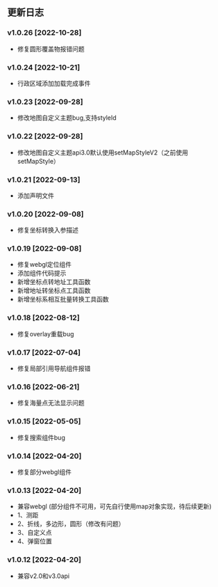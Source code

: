 ## 更新日志
### v1.0.26 [2022-10-28]
- 修复圆形覆盖物报错问题
### v1.0.24 [2022-10-21]
- 行政区域添加加载完成事件
### v1.0.23 [2022-09-28]
- 修改地图自定义主题bug,支持styleId
### v1.0.22 [2022-09-28]
- 修改地图自定义主题api3.0默认使用setMapStyleV2（之前使用setMapStyle）
### v1.0.21 [2022-09-13]
- 添加声明文件
### v1.0.20 [2022-09-08]
- 修复坐标转换入参描述
### v1.0.19 [2022-09-08]
- 修复webgl定位组件
- 添加组件代码提示
- 新增坐标点转地址工具函数
- 新增地址转坐标点工具函数
- 新增坐标系相互批量转换工具函数
### v1.0.18 [2022-08-12]
- 修复overlay重载bug
### v1.0.17 [2022-07-04]
- 修复局部引用导航组件报错
### v1.0.16 [2022-06-21]
- 修复海量点无法显示问题
### v1.0.15 [2022-05-05]
- 修复搜索组件bug
### v1.0.14 [2022-04-20]
- 修复部分webgl组件
### v1.0.13 [2022-04-20]
- 兼容webgl (部分组件不可用，可先自行使用map对象实现，待后续更新)
 - 1、测距
 - 2、折线，多边形，圆形（修改有问题）
 - 3、自定义点
 - 4、弹窗位置
### v1.0.12 [2022-04-20]
- 兼容v2.0和v3.0api